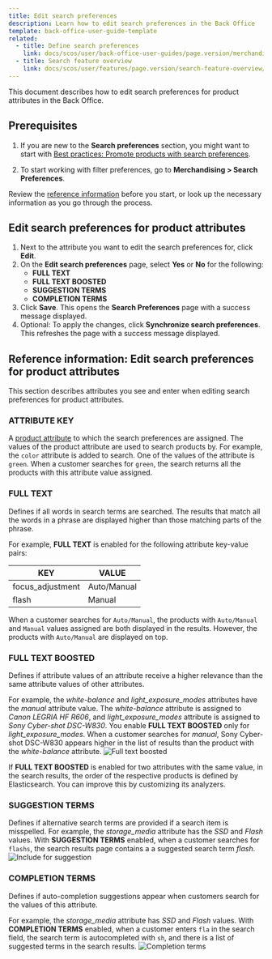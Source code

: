 ```yaml
---
title: Edit search preferences
description: Learn how to edit search preferences in the Back Office
template: back-office-user-guide-template
related:
  - title: Define search preferences
    link: docs/scos/user/back-office-user-guides/page.version/merchandising/search-preferences/define-search-preferences.html
  - title: Search feature overview
    link: docs/scos/user/features/page.version/search-feature-overview/search-feature-overview.html
---
```


This document describes how to edit search preferences for product attributes in the Back Office.

## Prerequisites

1. If you are new to the **Search preferences** section, you might want to start with [Best practices: Promote products with search preferences](/docs/scos/user/back-office-user-guides/{{page.version}}/merchandising/search-preferences/best-practices-promote-products-with-search-preferences.html).

2. To start working with filter preferences, go to **Merchandising&nbsp;<span aria-label="and then">></span> Search Preferences**.

Review the [reference information](#reference-information-edit-search-preferences-for-product-attributes) before you start, or look up the necessary information as you go through the process.

## Edit search preferences for product attributes

1. Next to the attribute you want to edit the search preferences for, click **Edit**.
2. On the **Edit search preferences** page, select **Yes** or **No** for the following:
    * **FULL TEXT**
    * **FULL TEXT BOOSTED**
    * **SUGGESTION TERMS**
    * **COMPLETION TERMS**
3. Click **Save**.
This opens the **Search Preferences** page with a success message displayed.
4. Optional: To apply the changes, click **Synchronize search preferences**.
    This refreshes the page with a success message displayed.

## Reference information: Edit search preferences for product attributes

This section describes attributes you see and enter when editing search preferences for product attributes.

### ATTRIBUTE KEY

A [product attribute](/docs/pbc/all/product-information-management/{{page.version}}/base-shop/feature-overviews/product-feature-overview/product-attributes-overview.html) to which the search preferences are assigned. The values of the product attribute are used to search products by. For example, the `color` attribute is added to search. One of the values of the attribute is `green`. When a customer searches for `green`, the search returns all the products with this attribute value assigned.

### FULL TEXT

Defines if all words in search terms are searched. The results that match all the words in a phrase are displayed higher than those matching parts of the phrase.

For example, **FULL TEXT** is enabled for the following attribute key-value pairs:

| KEY | VALUE|
| - | - |
| focus_adjustment | Auto/Manual |
| flash | Manual |

When a customer searches for `Auto/Manual`, the products with `Auto/Manual` and `Manual` values assigned are both displayed in the results. However, the products with `Auto/Manual` are displayed on top.

### FULL TEXT BOOSTED

Defines if attribute values of an attribute receive a higher relevance than the same attribute values of other attributes.

For example, the *white-balance* and *light_exposure_modes* attributes have the *manual* attribute value. The *white-balance* attribute is assigned to *Canon LEGRIA HF R606*, and *light_exposure_modes* attribute is assigned to *Sony Cyber-shot DSC-W830*. You enable **FULL TEXT BOOSTED** only for *light_exposure_modes*. When a customer searches for *manual*, Sony Cyber-shot DSC-W830 appears higher in the list of results than the product with the *white-balance* attribute.
![Full text boosted](https://spryker.s3.eu-central-1.amazonaws.com/docs/User+Guides/Back+Office+User+Guides/Search+and+Filters/Search+Preferences+Types/full-text-boosted-attribute-values.png)

If **FULL TEXT BOOSTED** is enabled for two attributes with the same value, in the search results, the order of the respective products is defined by Elasticsearch. You can improve this by  customizing its analyzers.

### SUGGESTION TERMS

Defines if alternative search terms are provided if a search item is misspelled. For example, the *storage_media* attribute has the *SSD* and *Flash* values. With **SUGGESTION TERMS** enabled, when a customer searches for `flashs`, the search results page contains a a suggested search term _flash_.
![Include for suggestion](https://spryker.s3.eu-central-1.amazonaws.com/docs/User+Guides/Back+Office+User+Guides/Search+and+Filters/Search+Preferences+Types/include-for-suggestion.png)

### COMPLETION TERMS

Defines if auto-completion suggestions appear when customers search for the values of this attribute.

For example, the _storage_media_ attribute has *SSD* and *Flash* values. With  **COMPLETION TERMS** enabled, when a customer enters `fla` in the search field, the search term is autocompleted with `sh`, and there is a list of suggested terms in the search results.
![Completion terms](https://spryker.s3.eu-central-1.amazonaws.com/docs/User+Guides/Back+Office+User+Guides/Search+and+Filters/Search+Preferences+Types/completion-terms.png)
